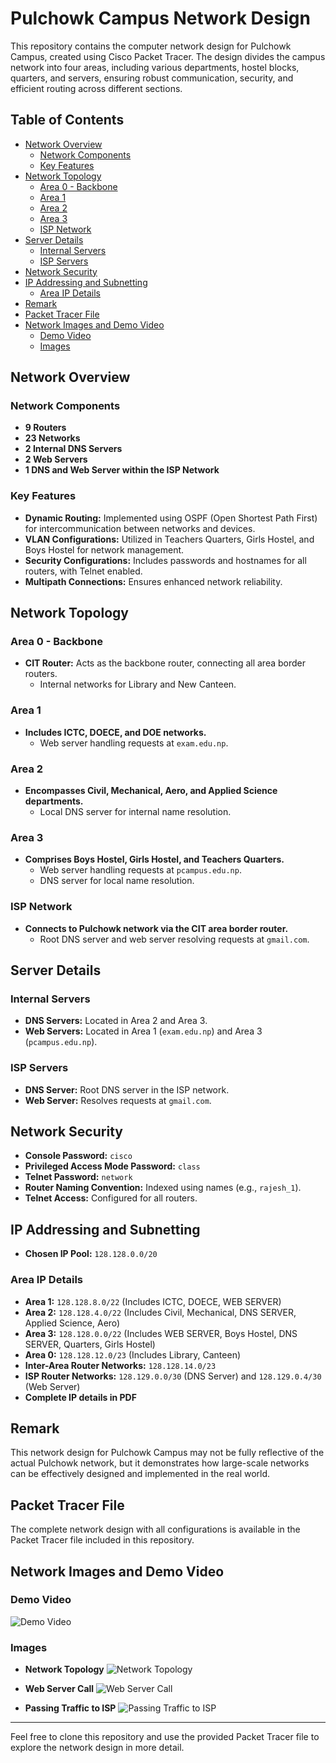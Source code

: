 # Pulchowk Campus Network Design

This repository contains the computer network design for Pulchowk Campus, created using Cisco Packet Tracer. The design divides the campus network into four areas, including various departments, hostel blocks, quarters, and servers, ensuring robust communication, security, and efficient routing across different sections.

## Table of Contents

- [Network Overview](#network-overview)
  - [Network Components](#network-components)
  - [Key Features](#key-features)
- [Network Topology](#network-topology)
  - [Area 0 - Backbone](#area-0---backbone)
  - [Area 1](#area-1)
  - [Area 2](#area-2)
  - [Area 3](#area-3)
  - [ISP Network](#isp-network)
- [Server Details](#server-details)
  - [Internal Servers](#internal-servers)
  - [ISP Servers](#isp-servers)
- [Network Security](#network-security)
- [IP Addressing and Subnetting](#ip-addressing-and-subnetting)
  - [Area IP Details](#area-ip-details)
- [Remark](#remark)
- [Packet Tracer File](#packet-tracer-file)
- [Network Images and Demo Video](#network-images-and-demo-video)
  - [Demo Video](#demo-video)
  - [Images](#images)

## Network Overview

### Network Components

- **9 Routers**
- **23 Networks**
- **2 Internal DNS Servers**
- **2 Web Servers**
- **1 DNS and Web Server within the ISP Network**

### Key Features

- **Dynamic Routing:** Implemented using OSPF (Open Shortest Path First) for intercommunication between networks and devices.
- **VLAN Configurations:** Utilized in Teachers Quarters, Girls Hostel, and Boys Hostel for network management.
- **Security Configurations:** Includes passwords and hostnames for all routers, with Telnet enabled.
- **Multipath Connections:** Ensures enhanced network reliability.

## Network Topology

### Area 0 - Backbone
- **CIT Router:** Acts as the backbone router, connecting all area border routers.
  - Internal networks for Library and New Canteen.

### Area 1
- **Includes ICTC, DOECE, and DOE networks.**
  - Web server handling requests at `exam.edu.np`.

### Area 2
- **Encompasses Civil, Mechanical, Aero, and Applied Science departments.**
  - Local DNS server for internal name resolution.

### Area 3
- **Comprises Boys Hostel, Girls Hostel, and Teachers Quarters.**
  - Web server handling requests at `pcampus.edu.np`.
  - DNS server for local name resolution.

### ISP Network
- **Connects to Pulchowk network via the CIT area border router.**
  - Root DNS server and web server resolving requests at `gmail.com`.

## Server Details

### Internal Servers
- **DNS Servers:** Located in Area 2 and Area 3.
- **Web Servers:** Located in Area 1 (`exam.edu.np`) and Area 3 (`pcampus.edu.np`).

### ISP Servers
- **DNS Server:** Root DNS server in the ISP network.
- **Web Server:** Resolves requests at `gmail.com`.

## Network Security

- **Console Password:** `cisco`
- **Privileged Access Mode Password:** `class`
- **Telnet Password:** `network`
- **Router Naming Convention:** Indexed using names (e.g., `rajesh_1`).
- **Telnet Access:** Configured for all routers.

## IP Addressing and Subnetting

- **Chosen IP Pool:** `128.128.0.0/20`

### Area IP Details
- **Area 1:** `128.128.8.0/22` (Includes ICTC, DOECE, WEB SERVER)
- **Area 2:** `128.128.4.0/22` (Includes Civil, Mechanical, DNS SERVER, Applied Science, Aero)
- **Area 3:** `128.128.0.0/22` (Includes WEB SERVER, Boys Hostel, DNS SERVER, Quarters, Girls Hostel)
- **Area 0:** `128.128.12.0/23` (Includes Library, Canteen)
- **Inter-Area Router Networks:** `128.128.14.0/23`
- **ISP Router Networks:** `128.129.0.0/30` (DNS Server) and `128.129.0.4/30` (Web Server)
- **Complete IP details in PDF**

## Remark

This network design for Pulchowk Campus may not be fully reflective of the actual Pulchowk network, but it demonstrates how large-scale networks can be effectively designed and implemented in the real world.

## Packet Tracer File

The complete network design with all configurations is available in the Packet Tracer file included in this repository.

## Network Images and Demo Video

### Demo Video
![Demo Video](https://github.com/user-attachments/assets/4556b053-488d-4665-a3ee-4471aad7e8f4)

### Images
- **Network Topology**
  ![Network Topology](https://github.com/user-attachments/assets/759219be-e793-4f45-89ee-75576aa887c6)

- **Web Server Call**
  ![Web Server Call](https://github.com/user-attachments/assets/7509e079-2a40-45ea-9c36-efee605984e6)

- **Passing Traffic to ISP**
  ![Passing Traffic to ISP](https://github.com/user-attachments/assets/6f69cdc9-cf72-412a-a165-bed47951881e)

---

Feel free to clone this repository and use the provided Packet Tracer file to explore the network design in more detail.
